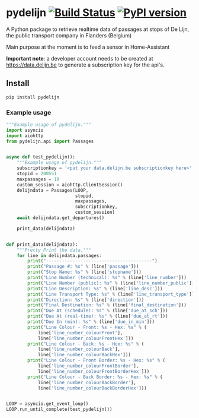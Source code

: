 # pydelijn [![Build Status](https://travis-ci.com/bollewolle/pydelijn.svg?branch=master)](https://travis-ci.com/bollewolle/pydelijn) [![PyPI version](https://badge.fury.io/py/pydelijn.svg)](https://badge.fury.io/py/pydelijn)
A Python package to retrieve realtime data of passages at stops of De Lijn, the public transport company in Flanders (Belgium)

Main purpose at the moment is to feed a sensor in Home-Assistant

**Important note**: a developer account needs to be created at https://data.delijn.be to generate a subscription key for the api's.

## Install

```bash
pip install pydelijn
```

### Example usage

```python
"""Example usage of pydelijn."""
import asyncio
import aiohttp
from pydelijn.api import Passages


async def test_pydelijn():
    """Example usage of pydelijn."""
    subscriptionkey = '<put your data.delijn.be subscriptionkey here>'
    stopid = 200551
    maxpassages = 10
    custom_session = aiohttp.ClientSession()
    delijndata = Passages(LOOP,
                          stopid,
                          maxpassages,
                          subscriptionkey,
                          custom_session)
    await delijndata.get_departures()

    print_data(delijndata)


def print_data(delijndata):
    """Pretty Print the data."""
    for line in delijndata.passages:
        print("----------------------------------------")
        print("Passage #: %s" % (line['passage']))
        print("Stop Name: %s" % (line['stopname']))
        print("Line Number (technical): %s" % (line['line_number']))
        print("Line Number (public): %s" % (line['line_number_public']))
        print("Line Description: %s" % (line['line_desc']))
        print("Line Transport Type: %s" % (line['line_transport_type']))
        print("Direction: %s" % (line['direction']))
        print("Final Destination: %s" % (line['final_destination']))
        print("Due At (schedule): %s" % (line['due_at_sch']))
        print("Due At (real-time): %s" % (line['due_at_rt']))
        print("Due In (min): %s" % (line['due_in_min']))
        print("Line Colour - Front: %s - Hex: %s" % (
            line['line_number_colourFront'],
            line['line_number_colourFrontHex']))
        print("Line Colour - Back: %s - Hex: %s" % (
            line['line_number_colourBack'],
            line['line_number_colourBackHex']))
        print("Line Colour - Front Border: %s - Hex: %s" % (
            line['line_number_colourFrontBorder'],
            line['line_number_colourFrontBorderHex']))
        print("Line Colour - Back Border: %s - Hex: %s" % (
            line['line_number_colourBackBorder'],
            line['line_number_colourBackBorderHex']))


LOOP = asyncio.get_event_loop()
LOOP.run_until_complete(test_pydelijn())
